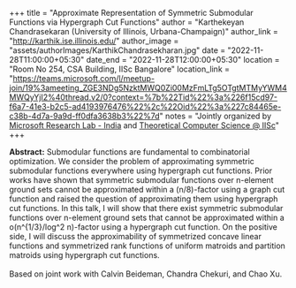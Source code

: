 +++
title = "Approximate Representation of Symmetric Submodular Functions via Hypergraph Cut Functions"
author = "Karthekeyan Chandrasekaran (University of Illinois, Urbana-Champaign)"
author_link = "http://karthik.ise.illinois.edu/"
author_image = "assets/authorImages/KarthikChandrasekharan.jpg"
date = "2022-11-28T11:00:00+05:30"
date_end = "2022-11-28T12:00:00+05:30"
location = "Room No 254, CSA Building, IISc Bangalore"
location_link = "https://teams.microsoft.com/l/meetup-join/19%3ameeting_ZGE3NDg5NzktMWQ0Zi00MzFmLTg5OTgtMTMyYWM4MWQyYjI2%40thread.v2/0?context=%7b%22Tid%22%3a%226f15cd97-f6a7-41e3-b2c5-ad4193976476%22%2c%22Oid%22%3a%227c84465e-c38b-4d7a-9a9d-ff0dfa3638b3%22%7d"
notes = "Jointly organized by <a href = "https://www.microsoft.com/en-us/research/lab/microsoft-research-india/" target= "_blank">Microsoft Research Lab - India</a> and <a href='https://www.csa.iisc.ac.in/theoretical-computer-science/' target= "_blank">Theoretical Computer Science @ IISc</a>"
+++

<b>Abstract:</b>
Submodular functions are fundamental to combinatorial optimization. We consider the problem of approximating symmetric
submodular functions everywhere using hypergraph cut functions. Prior works have shown that symmetric submodular
functions over n-element ground sets cannot be approximated within a (n/8)-factor using a graph cut function and raised
the question of approximating them using hypergraph cut functions. In this talk, I will show that there exist symmetric
submodular functions over n-element ground sets that cannot be approximated within a o(n^{1/3}/log^2 n)-factor using a
hypergraph cut function. On the positive side, I will discuss the approximability of symmetrized concave linear
functions and symmetrized rank functions of uniform matroids and partition matroids using hypergraph cut functions.
<br><br>
Based on joint work with Calvin Beideman, Chandra Chekuri, and Chao Xu.